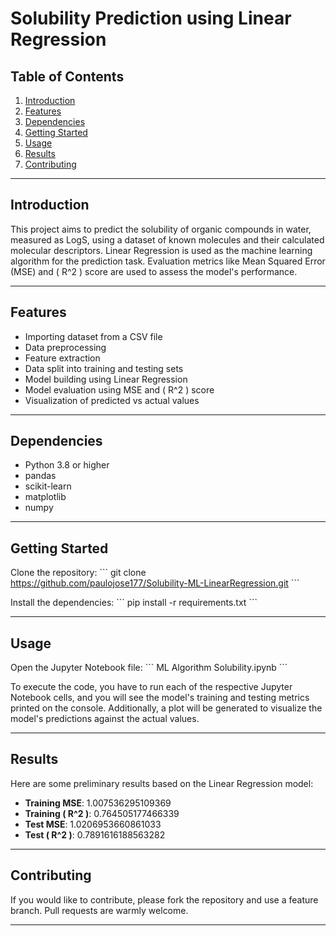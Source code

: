 # Solubility Prediction using Linear Regression

## Table of Contents

1. [Introduction](#introduction)
2. [Features](#features)
3. [Dependencies](#dependencies)
4. [Getting Started](#getting-started)
5. [Usage](#usage)
6. [Results](#results)
7. [Contributing](#contributing)


---

## Introduction

This project aims to predict the solubility of organic compounds in water, measured as LogS, using a dataset of known molecules and their calculated molecular descriptors. Linear Regression is used as the machine learning algorithm for the prediction task. Evaluation metrics like Mean Squared Error (MSE) and \( R^2 \) score are used to assess the model's performance.

---

## Features

- Importing dataset from a CSV file
- Data preprocessing
- Feature extraction
- Data split into training and testing sets
- Model building using Linear Regression
- Model evaluation using MSE and \( R^2 \) score
- Visualization of predicted vs actual values

---

## Dependencies

- Python 3.8 or higher
- pandas
- scikit-learn
- matplotlib
- numpy

---

## Getting Started

Clone the repository:
\`\`\`
git clone https://github.com/paulojose177/Solubility-ML-LinearRegression.git
\`\`\`

Install the dependencies:
\`\`\`
pip install -r requirements.txt
\`\`\`

---

## Usage

Open the Jupyter Notebook file:
\`\`\`
 ML Algorithm Solubility.ipynb
\`\`\`

To execute the code, you have to run each of the respective Jupyter Notebook cells, and you will see the model's training and testing metrics printed on the console. Additionally, a plot will be generated to visualize the model's predictions against the actual values.

---

## Results

Here are some preliminary results based on the Linear Regression model:

- **Training MSE**: 1.007536295109369
- **Training \( R^2 \)**: 0.764505177466339
- **Test MSE**: 1.0206953660861033
- **Test \( R^2 \)**: 0.7891616188563282

---

## Contributing

If you would like to contribute, please fork the repository and use a feature branch. Pull requests are warmly welcome.

---
